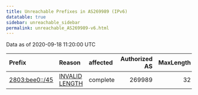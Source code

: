 ```yaml
---
title: Unreachable Prefixes in AS269989 (IPv6)
datatable: true
sidebar: unreachable_sidebar
permalink: unreachable_AS269989-v6.html
---
```


Data as of 2020-09-18 11:20:00 UTC


<div class="datatable-begin"></div>

| Prefix                                                 | Reason                                                                                                    | affected   |   Authorized AS |   MaxLength | Anchor                                         |   unreachable /48s |
|:-------------------------------------------------------|:----------------------------------------------------------------------------------------------------------|:-----------|----------------:|------------:|:-----------------------------------------------|-------------------:|
| [2803:bee0::/45](https://stat.ripe.net/2803:bee0::/45) | [INVALID LENGTH](https://rpki-validator.ripe.net/announcement-preview?asn=AS269989&prefix=2803:bee0::/45) | complete   |          269989 |          32 | [LACNIC](unreachable_LACNIC_RPKI_Root-v6.html) |                  8 |

<div class="datatable-end"></div>